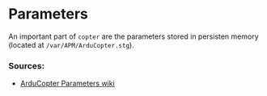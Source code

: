 # Parameters

An important part of `copter` are the parameters stored in persisten memory (located at `/var/APM/ArduCopter.stg`).


### Sources:
- [ArduCopter Parameters wiki](http://copter.ardupilot.com/wiki/arducopter-parameters/)
